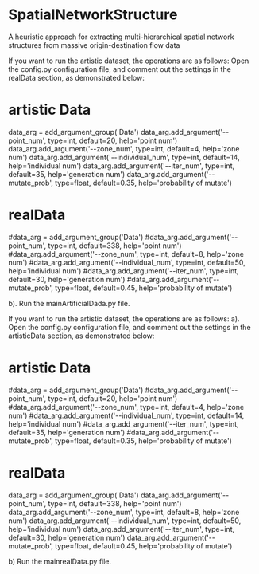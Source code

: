 # SpatialNetworkStructure
A heuristic approach for extracting multi-hierarchical spatial network structures from massive origin-destination flow data

If you want to run the artistic dataset, the operations are as follows:
Open the config.py configuration file, and comment out the settings in the realData section, as demonstrated below:


# artistic Data
data_arg = add_argument_group('Data')
data_arg.add_argument('--point_num', type=int, default=20, help='point num')                    
data_arg.add_argument('--zone_num', type=int, default=4, help='zone num')
data_arg.add_argument('--individual_num', type=int, default=14, help='individual num')
data_arg.add_argument('--iter_num', type=int, default=35, help='generation num')
data_arg.add_argument('--mutate_prob', type=float, default=0.35, help='probability of mutate')


# realData
#data_arg = add_argument_group('Data')
#data_arg.add_argument('--point_num', type=int, default=338, help='point num')
#data_arg.add_argument('--zone_num', type=int, default=8, help='zone num')
#data_arg.add_argument('--individual_num', type=int, default=50, help='individual num')
#data_arg.add_argument('--iter_num', type=int, default=30, help='generation num')
#data_arg.add_argument('--mutate_prob', type=float, default=0.45, help='probability of mutate')

b). Run the mainArtificialDada.py file.



If you want to run the artistic dataset, the operations are as follows:
a). Open the config.py configuration file, and comment out the settings in the artisticData section, as demonstrated below:


# artistic Data
#data_arg = add_argument_group('Data')
#data_arg.add_argument('--point_num', type=int, default=20, help='point num')                    
#data_arg.add_argument('--zone_num', type=int, default=4, help='zone num')
#data_arg.add_argument('--individual_num', type=int, default=14, help='individual num')
#data_arg.add_argument('--iter_num', type=int, default=35, help='generation num')
#data_arg.add_argument('--mutate_prob', type=float, default=0.35, help='probability of mutate')

# realData
data_arg = add_argument_group('Data')
data_arg.add_argument('--point_num', type=int, default=338, help='point num')
data_arg.add_argument('--zone_num', type=int, default=8, help='zone num')
data_arg.add_argument('--individual_num', type=int, default=50, help='individual num')
data_arg.add_argument('--iter_num', type=int, default=30, help='generation num')
data_arg.add_argument('--mutate_prob', type=float, default=0.45, help='probability of mutate')

b) Run the mainrealData.py file.
